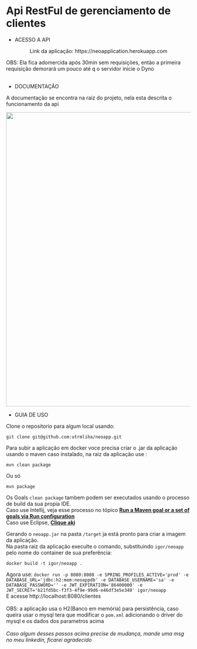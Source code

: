 # Api RestFul de gerenciamento de clientes
 - ACESSO A API

<p align=center>Link da aplicação: https://neoapplication.herokuapp.com <br /></p>
OBS: Ela fica adomercida após 30min sem requisições, então a primeira requisição demorará um pouco até q o servidor inicie o Dyno<br /><br />

 - DOCUMENTAÇÃO

A documentação se encontra na raiz do projeto, nela esta descrita o funcionamento da api
<p align=center><img src="https://uploaddeimagens.com.br/images/003/625/529/full/imagem_2022-01-11_235948.png?1641956390" width = 800/></p>

- GUIA DE USO

Clone o repositorio para algum local usando:
```git
git clone git@github.com:utrmliha/neoapp.git
```
Para subir a aplicação em docker voce precisa criar o .jar da aplicação usando o maven caso instalado, na raiz da aplicação use :
```
mvn clean package
```
Ou só 
```
mvn package
```
Os Goals ```clean package``` tambem podem ser executados usando o processo de build da sua propia IDE.<br />
Caso use Intellij, veja esse processo no tópico <b>[Run a Maven goal or a set of goals via Run configuration](https://www.jetbrains.com/help/idea/work-with-maven-goals.html#trigger_goal)</b> <br />
Caso use Eclipse, <b>[Clique aki](https://kkjavatutorials.com/how-to-create-a-runnable-jar-file-with-maven/)</b>

Gerando o ```neoapp.jar``` na pasta ```/target``` ja está pronto para criar a imagem da aplicação.<br />
Na pasta raiz da aplicação execulte o comando, substituindo ```igor/neoapp``` pelo nome do container de sua preferência:
```
docker build -t igor/neoapp .
```
Agora use: 
```docker run -p 8080:8080 -e SPRING_PROFILES_ACTIVE='prod' -e DATABASE_URL='jdbc:h2:mem:neoappdb' -e DATABASE_USERNAME='sa' -e DATABASE_PASSWORD='' -e JWT_EXPIRATION='86400000' -e JWT_SECRET='b21fd5bc-f3f3-4f9e-99d6-e46df3e5e340' igor/neoapp``` <br />
E acesse http://localhost:8080/clientes
<br /><br />
OBS: a aplicação usa o H2(Banco em memória) para persistência, caso queira usar o mysql tera que modificar o ```pom.xml``` adicionando o driver do mysql e os dados dos parametros acima<br /><br />
<i>Caso algum desses passos acima precise de mudança, mande uma msg no meu linkedin, ficarei agradecido</i>
